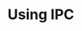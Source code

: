 <!--
    Copyright 2024, Colias Group, LLC

    SPDX-License-Identifier: CC-BY-SA-4.0
-->

# Using IPC
